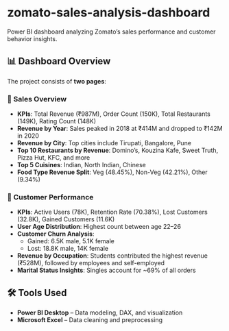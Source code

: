 # zomato-sales-analysis-dashboard
Power BI dashboard analyzing Zomato’s sales performance and customer behavior insights.

## 📊 Dashboard Overview

The project consists of **two pages**:

### 🔹 Sales Overview
- **KPIs**: Total Revenue (₹987M), Order Count (150K), Total Restaurants (149K), Rating Count (148K)
- **Revenue by Year**: Sales peaked in 2018 at ₹414M and dropped to ₹142M in 2020
- **Revenue by City**: Top cities include Tirupati, Bangalore, Pune
- **Top 10 Restaurants by Revenue**: Domino’s, Kouzina Kafe, Sweet Truth, Pizza Hut, KFC, and more
- **Top 5 Cuisines**: Indian, North Indian, Chinese
- **Food Type Revenue Split**: Veg (48.45%), Non-Veg (42.21%), Other (9.34%)

### 🔹 Customer Performance
- **KPIs**: Active Users (78K), Retention Rate (70.38%), Lost Customers (32.8K), Gained Customers (11.6K)
- **User Age Distribution**: Highest count between age 22–26
- **Customer Churn Analysis**:
  - Gained: 6.5K male, 5.1K female
  - Lost: 18.8K male, 14K female
- **Revenue by Occupation**: Students contributed the highest revenue (₹528M), followed by employees and self-employed
- **Marital Status Insights**: Singles account for ~69% of all orders

## 🛠️ Tools Used

- **Power BI Desktop** – Data modeling, DAX, and visualization
- **Microsoft Excel** – Data cleaning and preprocessing

